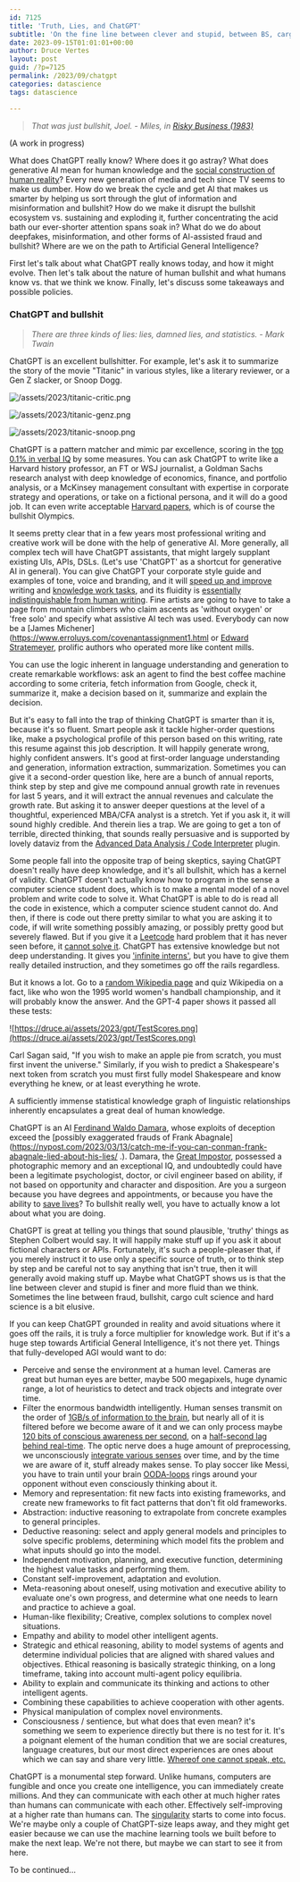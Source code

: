 ```yaml
---
id: 7125
title: 'Truth, Lies, and ChatGPT'
subtitle: 'On the fine line between clever and stupid, between BS, cargo cults, and honest inquiry; the Dari&eacute;n Gap between wordcel AI and shape-rotator AI, what AI might mean for social construction of reality, and what we should do about it.'
date: 2023-09-15T01:01:01+00:00
author: Druce Vertes
layout: post
guid: /?p=7125
permalink: /2023/09/chatgpt
categories: datascience
tags: datascience

---
```


>*That was just bullshit, Joel. - Miles, in [Risky Business (1983)](https://getyarn.io/yarn-clip/60423ed3-f7a6-4807-a43d-bf71c85214d1)*

<!--more-->

(A work in progress)

What does ChatGPT really know? Where does it go astray? What does generative AI mean for human knowledge and the [social construction of human reality](https://en.wikipedia.org/wiki/The_Social_Construction_of_Reality)? Every new generation of media and tech since TV seems to make us dumber. How do we break the cycle and get AI that makes us smarter by helping us sort through the glut of information and misinformation and bullshit? How do we make it disrupt the bullshit ecosystem vs. sustaining and exploding it, further concentrating the acid bath our ever-shorter attention spans soak in? What do we do about deepfakes, misinformation, and other forms of AI-assisted fraud and bullshit? Where are we on the path to Artificial General Intelligence?

First let's talk about what ChatGPT really knows today, and how it might evolve. Then let's talk about the nature of human bullshit and what humans know vs. that we think we know. Finally, let's discuss some takeaways and possible policies.

### ChatGPT and bullshit

>*There are three kinds of lies: lies, damned lies, and statistics. - Mark Twain*

ChatGPT is an excellent bullshitter. For example, let's ask it to summarize the story of the movie "Titanic" in various styles, like a literary reviewer, or a Gen Z slacker, or Snoop Dogg.

![/assets/2023/titanic-critic.png](/assets/2023/titanic-critic.png)

![/assets/2023/titanic-genz.png](/assets/2023/titanic-genz.png)

![/assets/2023/titanic-snoop.png](/assets/2023/titanic-snoop.png)

ChatGPT is a pattern matcher and mimic par excellence, scoring in the [top 0.1% in verbal IQ](https://www.scientificamerican.com/article/i-gave-chatgpt-an-iq-test-heres-what-i-discovered/) by some measures. You can ask ChatGPT to write like a Harvard history professor, an FT or WSJ journalist, a Goldman Sachs research analyst with deep knowledge of economics, finance, and portfolio analysis, or a McKinsey management consultant with expertise in corporate strategy and operations, or take on a fictional persona, and it will do a good job. It can even write acceptable [Harvard papers](https://www.slowboring.com/p/chatgpt-goes-to-harvard), which is of course the bullshit Olympics.

It seems pretty clear that in a few years most professional writing and creative work will be done with the help of generative AI. More generally, all complex tech will have ChatGPT assistants, that might largely supplant existing UIs, APIs, DSLs. (Let's use 'ChatGPT' as a shortcut for generative AI in general). You can give ChatGPT your corporate style guide and examples of tone, voice and branding, and it will [speed up and improve](https://www.science.org/doi/10.1126/science.adh2586) writing and [knowledge work tasks](https://www.oneusefulthing.org/p/centaurs-and-cyborgs-on-the-jagged), and its fluidity is [essentially indistinguishable from human writing](https://www.science.org/doi/10.1126/sciadv.adh1850). Fine artists are going to have to take a page from mountain climbers who claim ascents as 'without oxygen' or 'free solo' and specify what assistive AI tech was used. Everybody can now be a [James Michener](https://www.erroluys.com/covenantassignment1.html or [Edward Stratemeyer](https://daily.jstor.org/the-secret-syndicate-behind-nancy-drew/), prolific authors who operated more like content mills.

You can use the logic inherent in language understanding and generation to create remarkable workflows: ask an agent to find the best coffee machine according to some criteria, fetch information from Google, check it, summarize it, make a decision based on it, summarize and explain the decision.

But it's easy to fall into the trap of thinking ChatGPT is smarter than it is, because it's so fluent. Smart people ask it tackle higher-order questions like, make a psychological profile of this person based on this writing, rate this resume against this job description. It will happily generate wrong, highly confident answers. It's good at first-order language understanding and generation, information extraction, summarization. Sometimes you can give it a second-order question like, here are a bunch of annual reports, think step by step and give me compound annual growth rate in revenues for last 5 years, and it will extract the annual revenues and calculate the growth rate. But asking it to answer deeper questions at the level of a thoughtful, experienced MBA/CFA analyst is a stretch. Yet if you ask it, it will sound highly credible. And therein lies a trap. We are going to get a ton of terrible, directed thinking, that sounds really persuasive and is supported by lovely dataviz from the [Advanced Data Analysis / Code Interpreter](https://www.coursera.org/learn/chatgpt-advanced-data-analysis) plugin.

Some people fall into the opposite trap of being skeptics, saying ChatGPT doesn't really have deep knowledge, and it's all bullshit, which has a kernel of validity. ChatGPT doesn't actually know how to program in the sense a computer science student does, which is to make a mental model of a novel problem and write code to solve it. What ChatGPT is able to do is read all the code in existence, which a computer science student cannot do. And then, if there is code out there pretty similar to what you are asking it to code, if will write something possibly amazing, or possibly pretty good but severely flawed. But if you give it a [Leetcode](https://www.techinterviewhandbook.org/grind75) hard problem that it has never seen before, it [cannot solve it](https://twitter.com/cHHillee/status/1635790330854526981). ChatGPT has extensive knowledge but not deep understanding. It gives you ['infinite interns'](https://www.ben-evans.com/benedictevans/2023/7/2/working-with-ai), but you have to give them really detailed instruction, and they sometimes go off the rails regardless.

But it knows a lot. Go to a [random Wikipedia page](https://wikiroulette.co/) and quiz Wikipedia on a fact, like who won the 1995 world women's handball championship, and it will probably know the answer. And the GPT-4 paper shows it passed all these tests:

![https://druce.ai/assets/2023/gpt/TestScores.png](https://druce.ai/assets/2023/gpt/TestScores.png)

Carl Sagan said, "If you wish to make an apple pie from scratch, you must first invent the universe." Similarly, if you wish to predict a Shakespeare's next token from scratch you must first fully model Shakespeare and know everything he knew, or at least everything he wrote.

A sufficiently immense statistical knowledge graph of linguistic relationships inherently encapsulates a great deal of human knowledge.

ChatGPT is an AI [Ferdinand Waldo Damara](https://www.businessinsider.com/ferdinand-waldo-demara-greatest-con-artist-ever-great-imposter-2016-9#the-brave-and-generous-surgeons-fame-spread--all-the-way-back-to-the-real-dr-joseph-cyr-15), whose exploits of deception exceed the [possibly exaggerated frauds of Frank Abagnale](https://nypost.com/2023/03/13/catch-me-if-you-can-conman-frank-abagnale-lied-about-his-lies/ .).  Damara, the [Great Impostor](https://www.imdb.com/title/tt0053879/?ref_=fn_al_tt_1), possessed a photographic memory and an exceptional IQ, and undoubtedly could have been a legitimate psychologist, doctor, or civil engineer based on ability, if not based on opportunity and character and disposition. Are you a surgeon because you have degrees and appointments, or because you have the ability to [save lives](https://nowiknow.com/the-doctor-is-in-we-think/)? To bullshit really well, you have to actually know a lot about what you are doing. 

ChatGPT is great at telling you things that sound plausible, 'truthy' things as Stephen Colbert would say. It will happily make stuff up if you ask it about fictional characters or APIs. Fortunately, it's such a people-pleaser that, if you merely instruct it to use only a specific source of truth, or to think step by step and be careful not to say anything that isn't true, then it will generally avoid making stuff up. Maybe what ChatGPT shows us is that the line between clever and stupid is finer and more fluid than we think. Sometimes the line between fraud, bullshit, cargo cult science and hard science is a bit elusive.

If you can keep ChatGPT grounded in reality and avoid situations where it goes off the rails, it is truly a force multiplier for knowledge work. But if it's a huge step towards Artificial General Intelligence, it's not there yet. Things that fully-developed AGI would want to do:

- Perceive and sense the environment at a human level. Cameras are great but human eyes are better, maybe 500 megapixels, huge dynamic range, a lot of heuristics to detect and track objects and integrate over time.
- Filter the enormous bandwidth intelligently. Human senses transmit on the order of [1GB/s of information to the brain](https://hasanoviz.medium.com/visualization-principles-a8c6e46ddc5f), but nearly all of it is filtered before we become aware of it and we can only process maybe [120 bits of conscious awareness per second](https://www.fastcompany.com/3051417/why-its-so-hard-to-pay-attention-explained-by-science), on a [half-second lag behind real-time](https://www.tandfonline.com/doi/full/10.1080/14681360500487470). The optic nerve does a huge amount of preprocessing, we unconsciously [integrate various senses](https://www.youtube.com/watch?v=YvnOtS4V-Pg) over time, and by the time we are aware of it, stuff already makes sense. To play soccer like Messi, you have to train until your brain [OODA-loops](https://en.wikipedia.org/wiki/OODA_loop) rings around your opponent without even consciously thinking about it.
- Memory and representation: fit new facts into existing frameworks, and create new frameworks to fit fact patterns that don't fit old frameworks.
- Abstraction: inductive reasoning to extrapolate from concrete examples to general principles.
- Deductive reasoning: select and apply general models and principles to solve specific problems, determining which model fits the problem and what inputs should go into the model.
- Independent motivation, planning, and executive function, determining the highest value tasks and performing them. 
- Constant self-improvement, adaptation and evolution.
- Meta-reasoning about oneself, using motivation and executive ability to evaluate one's own progress, and determine what one needs to learn and practice to achieve a goal.
- Human-like flexibility; Creative, complex solutions to complex novel situations.
- Empathy and ability to model other intelligent agents.
- Strategic and ethical reasoning, ability to model systems of agents and determine individual policies that are aligned with shared values and objectives. Ethical reasoning is basically strategic thinking, on a long timeframe, taking into account multi-agent policy equilibria.
- Ability to explain and communicate its thinking and actions to other intelligent agents.
- Combining these capabilities to achieve cooperation with other agents.
- Physical manipulation of complex novel environments.
- Consciousness / sentience, but what does that even mean? it's something we seem to experience directly but there is no test for it. It's a poignant element of the human condition that we are social creatures, language creatures, but our most direct experiences are ones about which we can say and share very little. [Whereof one cannot speak, etc.](https://www.brainyquote.com/authors/ludwig-wittgenstein-quotes)

ChatGPT is a monumental step forward. Unlike humans, computers are fungible and once you create one intelligence, you can immediately create millions. And they can communicate with each other at much higher rates than humans can communicate with each other. Effectively self-improving at a higher rate than humans can. The [singularity](https://en.wikipedia.org/wiki/The_Singularity_Is_Near) starts to come into focus. We're maybe only a couple of ChatGPT-size leaps away, and they might get easier because we can use the machine learning tools we built before to make the next leap. We're not there, but maybe we can start to see it from here.

To be continued...
